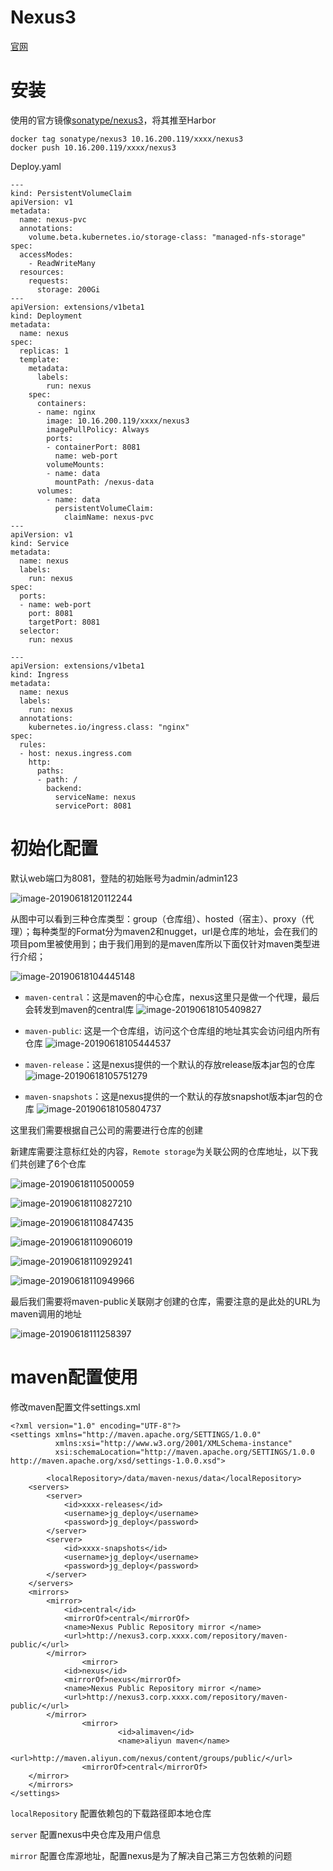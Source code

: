 # Nexus3

[官网](https://help.sonatype.com/docs)

# 安装

使用的官方镜像[sonatype/nexus3](https://hub.docker.com/r/sonatype/nexus3/)，将其推至Harbor

```
docker tag sonatype/nexus3 10.16.200.119/xxxx/nexus3
docker push 10.16.200.119/xxxx/nexus3
```

Deploy.yaml

```
---
kind: PersistentVolumeClaim
apiVersion: v1
metadata:
  name: nexus-pvc
  annotations:
    volume.beta.kubernetes.io/storage-class: "managed-nfs-storage"
spec:
  accessModes:
    - ReadWriteMany
  resources:
    requests:
      storage: 200Gi
---
apiVersion: extensions/v1beta1
kind: Deployment
metadata:
  name: nexus
spec:
  replicas: 1
  template:
    metadata:
      labels:
        run: nexus
    spec:
      containers:
      - name: nginx
        image: 10.16.200.119/xxxx/nexus3
        imagePullPolicy: Always
        ports:
        - containerPort: 8081
          name: web-port
        volumeMounts:
        - name: data
          mountPath: /nexus-data
      volumes:
        - name: data
          persistentVolumeClaim:
            claimName: nexus-pvc
---
apiVersion: v1
kind: Service
metadata:
  name: nexus
  labels:
    run: nexus
spec:
  ports:
  - name: web-port
    port: 8081
    targetPort: 8081
  selector:
    run: nexus

---
apiVersion: extensions/v1beta1
kind: Ingress
metadata:
  name: nexus
  labels:
    run: nexus
  annotations:
    kubernetes.io/ingress.class: "nginx"
spec:
  rules:
  - host: nexus.ingress.com
    http:
      paths:
      - path: /
        backend:
          serviceName: nexus
          servicePort: 8081
```



# 初始化配置

默认web端口为8081，登陆的初始账号为admin/admin123

![image-20190618120112244](pics/nexu3_01.png)

从图中可以看到三种仓库类型：group（仓库组）、hosted（宿主）、proxy（代理）；每种类型的Format分为maven2和nugget，url是仓库的地址，会在我们的项目pom里被使用到；由于我们用到的是maven库所以下面仅针对maven类型进行介绍；

![image-20190618104445148](pics/nexu3_02.png)


- `maven-central`：这是maven的中心仓库，nexus这里只是做一个代理，最后会转发到maven的central库
  ![image-20190618105409827](pics/nexu3_03.png)



- `maven-public`: 这是一个仓库组，访问这个仓库组的地址其实会访问组内所有仓库
  ![image-20190618105444537](pics/nexu3_04.png)



- `maven-release`：这是nexus提供的一个默认的存放release版本jar包的仓库
  ![image-20190618105751279](pics/nexu3_05.png)
- `maven-snapshots`：这是nexus提供的一个默认的存放snapshot版本jar包的仓库
  ![image-20190618105804737](pics/nexu3_06.png)



这里我们需要根据自己公司的需要进行仓库的创建

新建库需要注意标红处的内容，`Remote storage`为关联公网的仓库地址，以下我们共创建了6个仓库

![image-20190618110500059](pics/nexu3_07.png)

![image-20190618110827210](pics/nexu3_08.png)

![image-20190618110847435](pics/nexu3_09.png)

![image-20190618110906019](pics/nexu3_10.png)

![image-20190618110929241](pics/nexu3_11.png)

![image-20190618110949966](pics/nexu3_12.png)



最后我们需要将maven-public关联刚才创建的仓库，需要注意的是此处的URL为maven调用的地址

![image-20190618111258397](pics/nexu3_13.png)



# maven配置使用

修改maven配置文件settings.xml

```
<?xml version="1.0" encoding="UTF-8"?>
<settings xmlns="http://maven.apache.org/SETTINGS/1.0.0"
          xmlns:xsi="http://www.w3.org/2001/XMLSchema-instance"
          xsi:schemaLocation="http://maven.apache.org/SETTINGS/1.0.0 http://maven.apache.org/xsd/settings-1.0.0.xsd">

        <localRepository>/data/maven-nexus/data</localRepository>
    <servers>
        <server>
            <id>xxxx-releases</id>
            <username>jg_deploy</username>
            <password>jg_deploy</password>
        </server>
        <server>
            <id>xxxx-snapshots</id>
            <username>jg_deploy</username>
            <password>jg_deploy</password>
        </server>
    </servers>
    <mirrors>
        <mirror>
            <id>central</id>
            <mirrorOf>central</mirrorOf>
            <name>Nexus Public Repository mirror </name>
            <url>http://nexus3.corp.xxxx.com/repository/maven-public/</url>
        </mirror>
                <mirror>
            <id>nexus</id>
            <mirrorOf>nexus</mirrorOf>
            <name>Nexus Public Repository mirror </name>
            <url>http://nexus3.corp.xxxx.com/repository/maven-public/</url>
        </mirror>
                <mirror>
                        <id>alimaven</id>
                        <name>aliyun maven</name>
                        <url>http://maven.aliyun.com/nexus/content/groups/public/</url>
                <mirrorOf>central</mirrorOf>
    </mirror>
    </mirrors>
</settings>
```

`localRepository` 配置依赖包的下载路径即本地仓库

`server` 配置nexus中央仓库及用户信息

`mirror` 配置仓库源地址，配置nexus是为了解决自己第三方包依赖的问题

